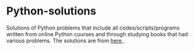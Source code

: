 # Python-solutions

Solutions of Python problems that include all codes/scripts/programs written from online Python courses and through studying books that had various problems. The solutions are from [here                          ](https://learnpythonthehardway.org/).
